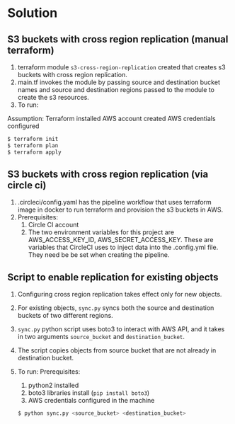 # Solution

## S3 buckets with cross region replication (manual terraform)

1. terraform module `s3-cross-region-replication` created that creates s3 buckets with cross region replication.
2. main.tf invokes the module by passing source and destination bucket names and source and destination regions passed to the module to create the s3 resources.
3. To run:

  Assumption:
    Terraform installed
    AWS account created
    AWS credentials configured

  ```bash
  $ terraform init
  $ terraform plan
  $ terraform apply
  ```

## S3 buckets with cross region replication (via circle ci)

  1. .circleci/config.yaml has the pipeline workflow that uses terraform image in docker to run terraform and provision the s3 buckets in AWS.
  2. Prerequisites:
      1. Circle CI account
      2. The two environment variables for this project are AWS_ACCESS_KEY_ID, AWS_SECRET_ACCESS_KEY. These are variables that CircleCI uses to inject data into the .config.yml file. They need be be set when creating the pipeline.

## Script to enable replication for existing objects

  1. Configuring cross region replication takes effect only for new objects.
  2. For existing objects, `sync.py` syncs both the source and destination buckets of two different regions.
  3. `sync.py` python script uses boto3 to interact with AWS API, and it takes in two arguments `source_bucket` and `destination_bucket`.
  4. The script copies objects from source bucket that are not already in destination bucket.
  5. To run:
      Prerequisites:
        1. python2 installed
        2. boto3 libraries install (`pip install boto3`)
        3. AWS credentials configured in the machine

      ```bash
      $ python sync.py <source_bucket> <destination_bucket>
      ```
